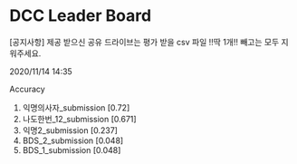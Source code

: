# DCC Leader Board
[공지사항] 제공 받으신 공유 드라이브는 평가 받을 csv 파일 !!딱 1개!! 빼고는 모두 지워주세요.

2020/11/14 14:35

Accuracy
1. 익명의사자_submission [0.72]  
2. 나도한번_12_submission [0.671]  
3. 익명2_submission [0.237]  
4. BDS_2_submission [0.048]  
5. BDS_1_submission [0.048]  
